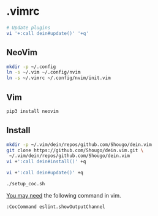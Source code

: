 # .vimrc

```sh
# Update plugins
vi '+:call dein#update()' '+q'
```

## NeoVim

```sh
mkdir -p ~/.config
ln -s ~/.vim ~/.config/nvim
ln -s ~/.vimrc ~/.config/nvim/init.vim
```

## Vim

```sh
pip3 install neovim
```

## Install

```sh
mkdir -p ~/.vim/dein/repos/github.com/Shougo/dein.vim
git clone https://github.com/Shougo/dein.vim.git \
 ~/.vim/dein/repos/github.com/Shougo/dein.vim
vi +':call dein#install()' +q

vi +':call dein#update()' +q

./setup_coc.sh
```

[You may need](https://stackoverflow.com/questions/66653234/vim-eslint-not-approved-or-denied-yet) the following command in vim.

```txt
:CocCommand eslint.showOutputChannel
```
